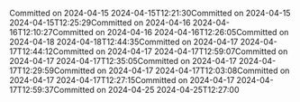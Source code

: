 Committed on 2024-04-15 2024-04-15T12:21:30Committed on 2024-04-15 2024-04-15T12:25:29Committed on 2024-04-16 2024-04-16T12:10:27Committed on 2024-04-16 2024-04-16T12:26:05Committed on 2024-04-18 2024-04-18T12:44:35Committed on 2024-04-17 2024-04-17T12:44:12Committed on 2024-04-17 2024-04-17T12:59:07Committed on 2024-04-17 2024-04-17T12:35:05Committed on 2024-04-17 2024-04-17T12:29:59Committed on 2024-04-17 2024-04-17T12:03:08Committed on 2024-04-17 2024-04-17T12:27:15Committed on 2024-04-17 2024-04-17T12:59:37Committed on 2024-04-25 2024-04-25T12:27:00
